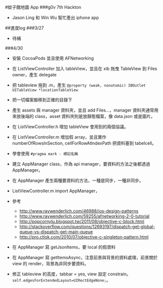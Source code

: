 #蚊子館地圖 App 
###g0v 7th Hackton

* Jason Ling 和 Ｗin Wu 幫忙產出 iphone app 


##進度log
###3/27
* 待補

###4/30
* 安裝 CocoaPods 並且使用 AFNetworking
* 在 ListViewController 加入 tableView，並且在 xib 拖曳 TableView 到 Files owner，產生 delegate
* 把 tableview 拖到 .m，產生 `@property (weak, nonatomic) IBOutlet UITableView *locationTableView`
* 把一切檔案搬移到正確的目錄下
* 產生 assets 與 manager 資料夾，並且 add Files...，manager 資料夾通常用來放後端的 class，asset 資料夾則是放靜態檔案，像 data.json 或是圖片。
* 在 ListViewController.h 增加 tableView 會用到的兩個協議。
* 在 ListViewController.m 增加假 array，並且實作 numberOfRowsInSection, cellForRowAtIndexPath 把資料塞到 tabelcell。
* 學會使用 `#pragma mark - 標記名稱`
* 建立 AppManager class，作為 api manager，要資料的方法之後都透過 AppManager。
* 在 AppManager 產生兩種要資料的方法，一種是同步，一種非同步。
* ListViewController.m import AppManager，

* 參考
	* http://www.raywenderlich.com/46988/ios-design-patterns
	* http://www.raywenderlich.com/59255/afnetworking-2-0-tutorial
	* http://popcornylu.blogspot.tw/2011/08/objective-c-block.html
	* http://stackoverflow.com/questions/12693197/dispatch-get-global-queue-vs-dispatch-get-main-queue
	* http://pro.ctlok.com/2010/07/objective-c-singleton-pattern.html

* 在 AppManager 寫 getJsonItems，要 local 的假資料
* 在 AppManager 寫 getItemsAsync，注意前景與背景的資料處理，前景關於 view 的 render，背景為非同步要資料。
* 修正 tableview 的高度，tabbar = yes, view 設定 constrain。`self.edgesForExtendedLayout=UIRectEdgeNone;`。
	
	
	



